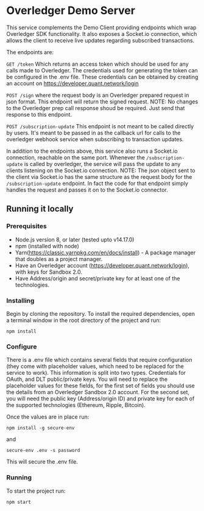 # Overledger Demo Server

This service complements the Demo Client providing endpoints which wrap Overledger SDK functionality.
It also exposes a Socket.io connection, which allows the client to receive live updates regarding subscribed transactions.

The endpoints are:

```GET /token``` Which returns an access token which should be used for any calls made to Overledger.
The credentials used for generating the token can be configured in the .env file.
These credentials can be obtained by creating an account on https://developer.quant.network/login

```POST /sign``` where the request body is an Overledger prepared request in json format. This endpoint will return the
signed request. NOTE: No changes to the Overledger prep call response shoud be required. Just send that response to this endpoint.

```POST /subscription-update``` This endpoint is not meant to be called directly by users. It's meant to be passed in as the
callback url for calls to the overledger webhook service when subscribing to transaction updates.

In addition to the endpoints above, this service also runs a Socket.io connection, reachable on the same port. Whenever the ```/subscription-update```
is called by overledger, the service will pass the update to any clients listening on the Socket.io connection. NOTE: The json object
sent to the client via Socket.io has the same structure as the request body for the ```/subscription-update``` endpoint. In fact
the code for that endpoint simply handles the request and passes it on to the Socket.io connector.

## Running it locally

### Prerequisites

- Node.js version 8, or later (tested upto v14.17.0)
- npm (installed with node)
- Yarn(https://classic.yarnpkg.com/en/docs/install) - A package manager that doubles as a project manager.
- Have an Overledger account (https://developer.quant.network/login), with keys for Sandbox 2.0.
- Have Address/origin and secret/private key for at least one of the technologies.


### Installing

Begin by cloning the repository.
To install the required dependencies, open a terminal window in the root directory of the project and run:

```
npm install
```

### Configure

There is a .env file which contains several fields that require configuration (they come with placeholder values, which need to be replaced for the service to work).
This information is split into two types. Credentials for OAuth, and DLT public/private keys.
You will need to replace the placeholder values for these fields,
for the first set of fields you should use the details from an Overledger Sandbox 2.0 account.
For the second set, you will need the public key (Address/origin ID) and private key for each of the supported technologies
(Ethereum, Ripple, Bitcoin).

Once the values are in place run:

```
npm install -g secure-env
```

and

```
secure-env .env -s password
```

This will secure the .env file.

### Running

To start the project run:

```
npm start
```
